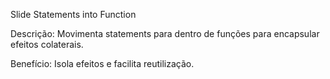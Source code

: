 Slide Statements into Function

Descrição: Movimenta statements para dentro de funções para encapsular efeitos colaterais.

Benefício: Isola efeitos e facilita reutilização.
